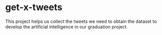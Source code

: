 # get-x-tweets
This project helps us collect the tweets we need to obtain the dataset to develop the artificial intelligence in our graduation project.
